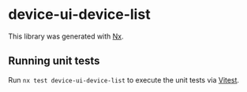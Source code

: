 # device-ui-device-list

This library was generated with [Nx](https://nx.dev).

## Running unit tests

Run `nx test device-ui-device-list` to execute the unit tests via [Vitest](https://vitest.dev/).
